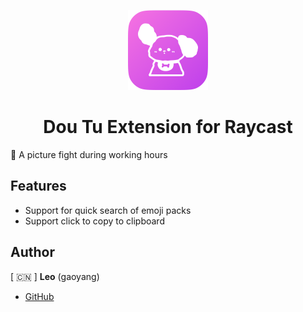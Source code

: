 <p align="center">
  <img src="assets/icon.png" height="128">
  <h1 align="center">Dou Tu Extension for Raycast</h1>
</p>

🌟 A picture fight during working hours

## Features
- Support for quick search of emoji packs
- Support click to copy to clipboard

## Author

[ 🇨🇳 ] **Leo** (gaoyang) 

- [GitHub](https://www.github.com/gaoyang)
